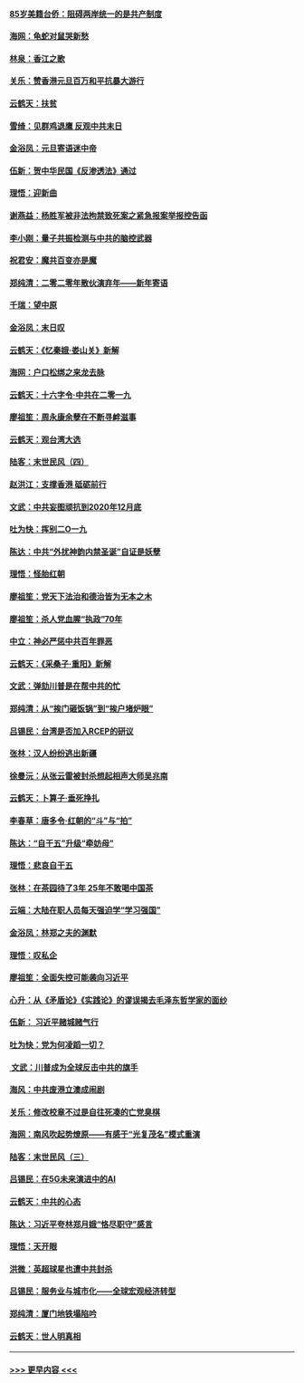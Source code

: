 #### [85岁美籍台侨：阻碍两岸统一的是共产制度](../pages/nsc993/n11765043.md?t=01031711) 
#### [海网：龟蛇对鼠哭新愁](../pages/nsc993/n11764895.md?t=01031711) 
#### [林泉：香江之歌](../pages/nsc993/n11764415.md?t=01031711) 
#### [关乐：赞香港元旦百万和平抗暴大游行](../pages/nsc993/n11764382.md?t=01031711) 
#### [云鹤天：扶贫](../pages/nsc993/n11764245.md?t=01031711) 
#### [雪绮：见群鸡退鹰  反观中共末日](../pages/nsc993/n11762112.md?t=01031711) 
#### [金浴凤：元旦寄语迷中帝](../pages/nsc993/n11761788.md?t=01031711) 
#### [伍新：贺中华民国《反渗透法》通过](../pages/nsc993/n11761994.md?t=01031711) 
#### [理悟：迎新曲](../pages/nsc993/n11761152.md?t=01031711) 
#### [谢燕益：杨胜军被非法拘禁致死案之紧急报案举报控告函](../pages/nsc993/n11756134.md?t=01031711) 
#### [李小刚：量子共振检测与中共的脑控武器](../pages/nsc993/n11754518.md?t=01031711) 
#### [祝君安：魔共百变亦是魔](../pages/nsc993/n11754469.md?t=01031711) 
#### [郑纯清：二零二零年散伙演弃年——新年寄语](../pages/nsc993/n11754195.md?t=01031711) 
#### [千瑞：望中原](../pages/nsc993/n11754159.md?t=01031711) 
#### [金浴凤：末日叹](../pages/nsc993/n11752359.md?t=01031711) 
#### [云鹤天：《忆秦娥‧娄山关》新解](../pages/nsc993/n11752348.md?t=01031711) 
#### [海网：户口松绑之来龙去脉](../pages/nsc993/n11752328.md?t=01031711) 
#### [云鹤天：十六字令‧中共在二零一九](../pages/nsc993/n11752305.md?t=01031711) 
#### [廖祖笙：周永康余孽在不断寻衅滋事](../pages/nsc993/n11751013.md?t=01031711) 
#### [云鹤天：观台湾大选](../pages/nsc993/n11751007.md?t=01031711) 
#### [陆客：末世民风（四）](../pages/nsc993/n11749203.md?t=01031711) 
#### [赵洪江：支撑香港 砥砺前行](../pages/nsc993/n11748482.md?t=01031711) 
#### [文武：中共妄图顽抗到2020年12月底](../pages/nsc993/n11748446.md?t=01031711) 
#### [吐为快：挥别二O一九](../pages/nsc993/n11748411.md?t=01031711) 
#### [陈达：中共“外扰神韵内禁圣诞”自证是妖孽](../pages/nsc993/n11748226.md?t=01031711) 
#### [理悟：怪胎红朝](../pages/nsc993/n11748206.md?t=01031711) 
#### [廖祖笙：党天下法治和德治皆为无本之木](../pages/nsc993/n11748135.md?t=01031711) 
#### [廖祖笙：杀人党血腥“执政”70年](../pages/nsc993/n11745144.md?t=01031711) 
#### [中立：神必严惩中共百年罪恶](../pages/nsc993/n11744970.md?t=01031711) 
#### [云鹤天：《采桑子‧重阳》新解](../pages/nsc993/n11744948.md?t=01031711) 
#### [文武：弹劾川普是在帮中共的忙](../pages/nsc993/n11744758.md?t=01031711) 
#### [郑纯清：从“挨门砸饭锅”到“挨户堵炉眼”](../pages/nsc993/n11744745.md?t=01031711) 
#### [吕锡民：台湾是否加入RCEP的研议](../pages/nsc993/n11744701.md?t=01031711) 
#### [张林：汉人纷纷逃出新疆](../pages/nsc993/n11743530.md?t=01031711) 
#### [徐曼沅：从张云雷被封杀想起相声大师吴兆南](../pages/nsc993/n11741816.md?t=01031711) 
#### [云鹤天：卜算子‧垂死挣扎](../pages/nsc993/n11739956.md?t=01031711) 
#### [李春草：唐多令‧红朝的“斗”与“拍”](../pages/nsc993/n11739830.md?t=01031711) 
#### [陈达：“自干五”升级“牵妨母”](../pages/nsc993/n11739724.md?t=01031711) 
#### [理悟：悲哀自干五](../pages/nsc993/n11739547.md?t=01031711) 
#### [张林：在茶园待了3年 25年不敢喝中国茶](../pages/nsc993/n11739240.md?t=01031711) 
#### [云端：大陆在职人员每天强迫学“学习强国”](../pages/nsc993/n11738735.md?t=01031711) 
#### [金浴凤：林郑之夫的渊默](../pages/nsc993/n11737735.md?t=01031711) 
#### [理悟：叹私企](../pages/nsc993/n11737715.md?t=01031711) 
#### [廖祖笙：全面失控可能袭向习近平](../pages/nsc993/n11737704.md?t=01031711) 
#### [心升：从《矛盾论》《实践论》的谬误揭去毛泽东哲学家的面纱](../pages/nsc993/n11736962.md?t=01031711) 
#### [伍新： 习近平赌城赌气行](../pages/nsc993/n11736929.md?t=01031711) 
#### [吐为快：党为何凌蹈一切？](../pages/nsc993/n11736915.md?t=01031711) 
#### [ 文武：川普成为全球反击中共的旗手](../pages/nsc993/n11736882.md?t=01031711) 
#### [海风：中共废港立澳成闹剧](../pages/nsc993/n11735857.md?t=01031711) 
#### [关乐：修改校章不过是自往死凑的亡党臭棋](../pages/nsc993/n11735097.md?t=01031711) 
#### [海网：南风吹起势燎原——有感于“光复茂名”模式重演](../pages/nsc993/n11732308.md?t=01031711) 
#### [陆客：末世民风（三）](../pages/nsc993/n11732211.md?t=01031711) 
#### [吕锡民：在5G未来演进中的AI](../pages/nsc993/n11730010.md?t=01031711) 
#### [云鹤天：中共的心态](../pages/nsc993/n11729906.md?t=01031711) 
#### [陈达：习近平夸林郑月娥“恪尽职守”感言](../pages/nsc993/n11729881.md?t=01031711) 
#### [理悟：天开眼](../pages/nsc993/n11729699.md?t=01031711) 
#### [洪微：英超球星也遭中共封杀](../pages/nsc993/n11727243.md?t=01031711) 
#### [吕锡民：服务业与城市化——全球宏观经济转型](../pages/nsc993/n11725845.md?t=01031711) 
#### [郑纯清：厦门地铁塌陷吟](../pages/nsc993/n11725813.md?t=01031711) 
#### [云鹤天：世人明真相](../pages/nsc993/n11725621.md?t=01031711) 

----
#### [ >>> 更早内容 <<< ](../indexes/nsc993-earlier.md)
